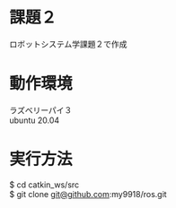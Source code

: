 # 課題２　　
ロボットシステム学課題２で作成  
  
# 動作環境  
ラズベリーパイ３  
ubuntu 20.04  
  
# 実行方法   
$ cd catkin_ws/src  
$ git clone git@github.com:my9918/ros.git




